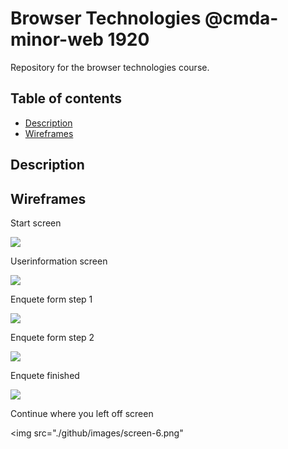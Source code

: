 # Browser Technologies @cmda-minor-web 1920
Repository for the browser technologies course.

## Table of contents
* [Description](description)
* [Wireframes](wireframes)

## Description

## Wireframes

Start screen

<img src="./github/images/screen-1.png">

Userinformation screen

<img src="./github/images/screen-2.png">

Enquete form step 1

<img src="./github/images/screen-3.png">

Enquete form step 2

<img src="./github/images/screen-4.png">

Enquete finished

<img src="./github/images/screen-5.png">

Continue where you left off screen

<img src="./github/images/screen-6.png"
